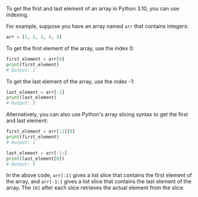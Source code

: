 To get the first and last element of an array in Python 3.10, you can use indexing.

For example, suppose you have an array named `arr` that contains integers:

```python
arr = [1, 2, 3, 4, 5]
```

To get the first element of the array, use the index 0:

```python
first_element = arr[0]
print(first_element)
# Output: 1
```

To get the last element of the array, use the index -1:

```python
last_element = arr[-1]
print(last_element)
# Output: 5
```

Alternatively, you can also use Python's array slicing syntax to get the first and last element:

```python
first_element = arr[:1][0]
print(first_element)
# Output: 1

last_element = arr[-1:]
print(last_element[0])
# Output: 5
```

In the above code, `arr[:1]` gives a list slice that contains the first element of the array, and `arr[-1:]` gives a list slice that contains the last element of the array. The `[0]` after each slice retrieves the actual element from the slice.